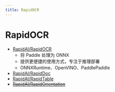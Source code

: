 ```yaml
---
title: RapidOCR
---
```


# RapidOCR

- [RapidAI/RapidOCR](https://github.com/RapidAI/RapidOCR)
  - 将 Paddle 处理为 ONNX
  - 提供更便捷的使用方式，专注于推理部署
  - ONNXRuntime、OpenVINO、PaddlePaddle
- [RapidAI/RapidDoc](https://github.com/RapidAI/RapidDoc)
- [RapidAI/RapidTable](https://github.com/RapidAI/RapidTable)
- ~~[RapidAI/RapidOrientation](https://github.com/RapidAI/RapidOrientation)~~
